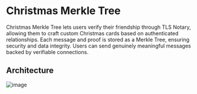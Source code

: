 # Christmas Merkle Tree

Christmas Merkle Tree lets users verify their friendship through TLS Notary, allowing them to craft custom Christmas cards based on authenticated relationships. Each message and proof is stored as a Merkle Tree, ensuring security and data integrity. Users can send genuinely meaningful messages backed by verifiable connections.

## Architecture
![image](https://github.com/user-attachments/assets/acc2261c-9aef-4828-a750-da02d7295d06)
